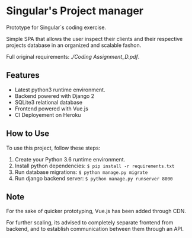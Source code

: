 # Singular's Project manager

Prototype for Singular`s coding exercise.

Simple SPA that allows the user inspect their clients and their respective projects database in an organized and scalable fashon.

Full original requirements: _./Coding Assignment_D.pdf_. 

## Features
- Latest python3 runtime environment.
- Backend powered with Django 2
- SQLite3 relational database
- Frontend powered with Vue.js
- CI Deployement on Heroku


## How to Use

To use this project, follow these steps:

1. Create your Python 3.6 runtime environment.
2. Install python dependencies: `$ pip install -r requirements.txt` 
3. Run database migrations: `$ python manage.py migrate`
4. Run django backend server: `$ python manage.py runserver 8000` 


## Note

For the sake of quicker prototyping, Vue.js has been added through CDN.

For further scaling, its advised to completely separate frontend from backend, and to establish communication between
them through an API. 
